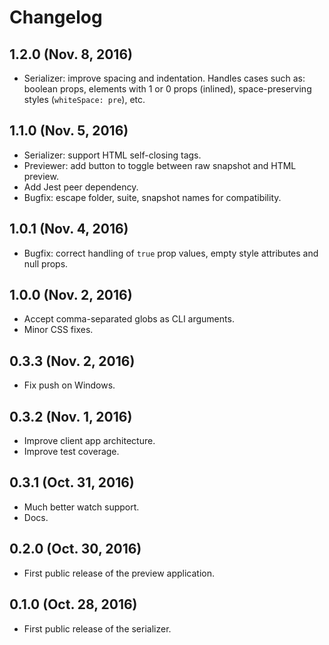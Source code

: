 # Changelog

## 1.2.0 (Nov. 8, 2016)

* Serializer: improve spacing and indentation. Handles cases such as: boolean props, elements with 1 or 0 props (inlined), space-preserving styles (`whiteSpace: pre`), etc.

## 1.1.0 (Nov. 5, 2016)

* Serializer: support HTML self-closing tags.
* Previewer: add button to toggle between raw snapshot and HTML preview.
* Add Jest peer dependency.
* Bugfix: escape folder, suite, snapshot names for compatibility.

## 1.0.1 (Nov. 4, 2016)

* Bugfix: correct handling of `true` prop values, empty style attributes and null props.

## 1.0.0 (Nov. 2, 2016)

* Accept comma-separated globs as CLI arguments.
* Minor CSS fixes.

## 0.3.3 (Nov. 2, 2016)

* Fix push on Windows.

## 0.3.2 (Nov. 1, 2016)

* Improve client app architecture.
* Improve test coverage.

## 0.3.1 (Oct. 31, 2016)

* Much better watch support.
* Docs.

## 0.2.0 (Oct. 30, 2016)

* First public release of the preview application.

## 0.1.0 (Oct. 28, 2016)

* First public release of the serializer.
